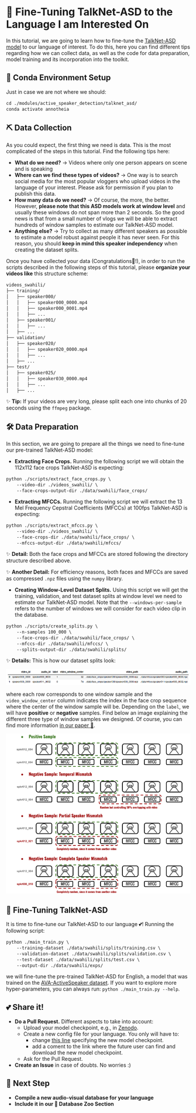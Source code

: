 <h1 align="left"> 📜 Fine-Tuning TalkNet-ASD to the Language I am Interested On</h1>

In this tutorial, we are going to learn how to fine-tune the [TalkNet-ASD model](https://dl.acm.org/doi/abs/10.1145/3474085.3475587) to our language of interest. To do this, here you can find different tips regarding how we can collect data, as well as the code for data preparation, model training and its incorporation into the toolkit.

## 🦺 Conda Environment Setup

Just in case we are not where we should:

```
cd ./modules/active_speaker_detection/talknet_asd/
conda activate annotheia
```

## ⛏️ Data Collection

As you could expect, the first thing we need is data. This is the most complicated of the steps in this tutorial. Find the following tips here:

- **What do we need?** → Videos where only one person appears on scene and is speaking
- **Where can we find these types of videos?** → One way is to search social media for the most popular vloggers who upload videos in the language of your interest. Please ask for permission if you plan to publish this data.
- **How many data do we need?** → Of course, the more, the better. However, **please note that this ASD models work at window level** and usually these windows do not span more than 2 seconds. So the good news is that from a small number of vlogs we will be able to extract hundreds of window samples to estimate our TalkNet-ASD model.
- **Anything else?** → Try to collect as many different speakers as possible to estimate a model robust against people it has never seen. For this reason, you should **keep in mind this speaker independency** when creating the dataset splits.

Once you have collected your data (Congratulations👏!), in order to run the scripts described in the following steps of this tutorial, please **organize your videos like** this structure scheme:

```
videos_swahili/
├── training/
│   ├── speaker000/
│   │   ├── speaker000_0000.mp4
│   │   ├── speaker000_0001.mp4
│   │   ├── ...
│   ├── speaker001/
│   │   ├── ...
│   ├── ...
├── validation/
│   ├── speaker020/
│   │   ├── speaker020_0000.mp4
│   │   ├── ...
│   ├── ...
├── test/
│   ├── speaker025/
│   │   ├── speaker030_0000.mp4
│   │   ├── ...
│   ├── ...
```
✨ **Tip:** If your videos are very long, please split each one into chunks of 20 seconds using the ```ffmpeg``` package.

## 🛠️ Data Preparation

In this section, we are going to prepare all the things we need to fine-tune our pre-trained TalkNet-ASD model:

- **Extracting Face Crops.** Running the following script we will obtain the 112x112 face crops TalkNet-ASD is expecting:

```
python ./scripts/extract_face_crops.py \
    --video-dir ./videos_swahili/ \
    --face-crops-output-dir ./data/swahili/face_crops/
```

- **Extracting MFCCs.** Running the following script we will extract the 13 Mel Frequency Cepstral Coefficients (MFCCs) at 100fps TalkNet-ASD is expecting:

```
python ./scripts/extract_mfccs.py \
    --video-dir ./videos_swahili/ \
    --face-crops-dir ./data/swahili/face_crops/ \
    --mfccs-output-dir ./data/swahili/mfccs/
```
✨ **Detail:** Both the face crops and MFCCs are stored following the directory structure described above.

✨ **Another Detail:** For efficiency reasons, both faces and MFCCs are saved as compressed ```.npz``` files using the ```numpy``` library.

- **Creating Window-Level Dataset Splits.** Using this script we will get the training, validation, and test dataset splits at window level we need to estimate our TalkNet-ASD model. Note that the ```--windows-per-sample``` refers to the number of windows we will consider for each video clip in the database.

```
python ./scripts/create_splits.py \
    --n-samples 100_000 \
    --face-crops-dir ./data/swahili/face_crops/ \
    --mfccs-dir ./data/swahili/mfccs/ \
    --splits-output-dir ./data/swahili/splits/
```

✨ **Details:** This is how our dataset splits look:

<div align="center"> <img src="../../../doc/image/dataset_split.png"> </div>

where each row corresponds to one window sample and the `video_window_center` column indicates the index in the face crop sequence where the center of the window sample will be. Depending on the `label`, we will have **positive** or **negative** samples. Find below an image explaining the different three type of window samples we designed. Of course, you can find more information [in our paper 📃]().

<div align="center"> <img src="../../../doc/image/window_sampling_annotheia.png" width=712> </div>

## 🔮 Fine-Tuning TalkNet-ASD

It is time to fine-tune our TalkNet-ASD to our language 💕! Running the following script:

```
python ./main_train.py \
    --training-dataset ./data/swahili/splits/training.csv \
    --validation-dataset ./data/swahili/splits/validation.csv \
    --test-dataset ./data/swahili/splits/test.csv \
    --output-dir ./data/swahili/exps/
```

we  will fine-tune the pre-trained TalkNet-ASD for English, a model that was trained on the [AVA-ActiveSpeaker dataset](https://ieeexplore.ieee.org/document/9053900). If you want to explore more hyper-parameters, you can always run: ```python ./main_train.py --help```.

## 💕 Share it!

- **Do a Pull Request.** Different aspects to take into account:
    - Upload your model checkpoint, e.g., in [Zenodo](https://zenodo.org/).
    - Create a new config file for your language. You only will have to:
        - change [this line](https://github.com/joactr/AnnoTheia/blob/david-branch/configs/annotheia_pipeline_english.yaml#L22) specifying the new model checkpoint.
        - add a coment to the link where the future user can find and download the new model checkpoint.
    - Ask for the Pull Request.
- **Create an Issue** in case of doubts. No worries :)

## 🔭 Next Step

- **Compile a new audio-visual database for your language**
- **Include it in our 🦒 Database Zoo Section**


